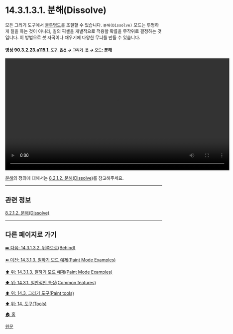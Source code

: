 # 14.3.1.3.1. 분해(Dissolve)
모든 그리기 도구에서 [불투명도](./14-03-01-02-02-opacity.md)를 조절할 수 있습니다. `분해(Dissolve)` 모드는 투명하게 칠을 하는 것이 아니라, 칠의 픽셀을 개별적으로 적용할 확률을 무작위로 결정하는 것입니다. 이 방법으로 붓 자국이나 채우기에 다양한 무늬를 만들 수 있습니다.

<a id="90-03-02-23-a115-01"></a>

#### [영상 90.3.2.23.a115.1. `도구 옵션` → `그리기 붓` → `모드`: 분해](./90-03-02-23-paintbrush.md#90-03-02-23-a115-01)
<video controls="controls" width="720" src="https://github.com/wonder13662/gimp/assets/15767104/b8defd38-107d-4162-9fcd-7a6b9436f1f2"></video>

[분해](./08-02-01-02-dissolve.md)의 정의에 대해서는 [8.2.1.2. 분해(Dissolve)](./08-02-01-02-dissolve.md)를 참고해주세요.

***

## 관련 정보

[8.2.1.2. 분해(Dissolve)](./08-02-01-02-dissolve.md)

***

## 다른 페이지로 가기

[➡️ 다음: 14.3.1.3.2. 뒤쪽으로(Behind)](./14-03-01-03-02-behind.md)

[⬅️ 이전: 14.3.1.3. 칠하기 모드 예제(Paint Mode Examples)](./14-03-01-03-00-paint_mode_examples.md)

[⬆️ 위: 14.3.1.3. 칠하기 모드 예제(Paint Mode Examples)](./14-03-01-03-00-paint_mode_examples.md)

[⬆️ 위: 14.3.1. 일반적인 특징(Common features)](./14-03-01-00-common-features.md)

[⬆️ 위: 14.3. 그리기 도구(Paint tools)](./14-03-00-paint-tools.md)

[⬆️ 위: 14. 도구(Tools)](./14-00-tools.md)

[🏠 홈](./00-home.md)

[원문](https://docs.gimp.org/2.10/ko/gimp-tools-paint.html#gimp-paint-mode-examples)
